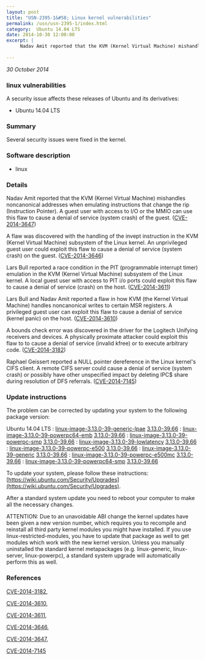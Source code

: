 ```yaml
---
layout: post
title: "USN-2395-1&#58; Linux kernel vulnerabilities"
permalink: /usn/usn-2395-1/index.html
category:  Ubuntu 14.04 LTS
date: 2014-10-30 12:00:00
excerpt: |
     Nadav Amit reported that the KVM (Kernel Virtual Machine) mishandles noncanonical addresses when emulating instructions that change the rip (Instruction Pointer). A guest user with access to I/O or the MMIO can use this flaw to cause a denial of service (system crash) of the guest. ([CVE-2014-3647](http://people.ubuntu.com/~ubuntu-security/cve/CVE-2014-3647))
    
--- 
```

 
 

*30 October 2014*

### linux vulnerabilities

A security issue affects these releases of Ubuntu and its derivatives:

* Ubuntu 14.04 LTS

### Summary

Several security issues were fixed in the kernel. 

### Software description

* linux 

### Details

 Nadav Amit reported that the KVM (Kernel Virtual Machine) mishandles noncanonical addresses when emulating instructions that change the rip (Instruction Pointer). A guest user with access to I/O or the MMIO can use this flaw to cause a denial of service (system crash) of the guest. ([CVE-2014-3647](http://people.ubuntu.com/~ubuntu-security/cve/CVE-2014-3647))

A flaw was discovered with the handling of the invept instruction in the KVM (Kernel Virtual Machine) subsystem of the Linux kernel. An unprivileged guest user could exploit this flaw to cause a denial of service (system crash) on the guest. ([CVE-2014-3646](http://people.ubuntu.com/~ubuntu-security/cve/CVE-2014-3646))

Lars Bull reported a race condition in the PIT (programmable interrupt timer) emulation in the KVM (Kernel Virtual Machine) subsystem of the Linux kernel. A local guest user with access to PIT i/o ports could exploit this flaw to cause a denial of service (crash) on the host. ([CVE-2014-3611](http://people.ubuntu.com/~ubuntu-security/cve/CVE-2014-3611))

Lars Bull and Nadav Amit reported a flaw in how KVM (the Kernel Virtual Machine) handles noncanonical writes to certain MSR registers. A privileged guest user can exploit this flaw to cause a denial of service (kernel panic) on the host. ([CVE-2014-3610](http://people.ubuntu.com/~ubuntu-security/cve/CVE-2014-3610))

A bounds check error was discovered in the driver for the Logitech Unifying receivers and devices. A physically proximate attacker could exploit this flaw to to cause a denial of service (invalid kfree) or to execute arbitrary code. ([CVE-2014-3182](http://people.ubuntu.com/~ubuntu-security/cve/CVE-2014-3182))

Raphael Geissert reported a NULL pointer dereference in the Linux kernel&#39;s CIFS client. A remote CIFS server could cause a denial of service (system crash) or possibly have other unspecified impact by deleting IPC$ share during resolution of DFS referrals. ([CVE-2014-7145](http://people.ubuntu.com/~ubuntu-security/cve/CVE-2014-7145)) 

### Update instructions

The problem can be corrected by updating your system to the following package version:

Ubuntu 14.04 LTS
 : [linux-image-3.13.0-39-generic-lpae](https://launchpad.net/ubuntu/+source/linux) <span> [3.13.0-39.66](https://launchpad.net/ubuntu/+source/linux/3.13.0-39.66) </span> 
 : [linux-image-3.13.0-39-powerpc64-emb](https://launchpad.net/ubuntu/+source/linux) <span> [3.13.0-39.66](https://launchpad.net/ubuntu/+source/linux/3.13.0-39.66) </span> 
 : [linux-image-3.13.0-39-powerpc-smp](https://launchpad.net/ubuntu/+source/linux) <span> [3.13.0-39.66](https://launchpad.net/ubuntu/+source/linux/3.13.0-39.66) </span> 
 : [linux-image-3.13.0-39-lowlatency](https://launchpad.net/ubuntu/+source/linux) <span> [3.13.0-39.66](https://launchpad.net/ubuntu/+source/linux/3.13.0-39.66) </span> 
 : [linux-image-3.13.0-39-powerpc-e500](https://launchpad.net/ubuntu/+source/linux) <span> [3.13.0-39.66](https://launchpad.net/ubuntu/+source/linux/3.13.0-39.66) </span> 
 : [linux-image-3.13.0-39-generic](https://launchpad.net/ubuntu/+source/linux) <span> [3.13.0-39.66](https://launchpad.net/ubuntu/+source/linux/3.13.0-39.66) </span> 
 : [linux-image-3.13.0-39-powerpc-e500mc](https://launchpad.net/ubuntu/+source/linux) <span> [3.13.0-39.66](https://launchpad.net/ubuntu/+source/linux/3.13.0-39.66) </span> 
 : [linux-image-3.13.0-39-powerpc64-smp](https://launchpad.net/ubuntu/+source/linux) <span> [3.13.0-39.66](https://launchpad.net/ubuntu/+source/linux/3.13.0-39.66) </span> 

To update your system, please follow these instructions: [https://wiki.ubuntu.com/Security/Upgrades](https://wiki.ubuntu.com/Security/Upgrades).

After a standard system update you need to reboot your computer to make all the necessary changes.

ATTENTION: Due to an unavoidable ABI change the kernel updates have been given a new version number, which requires you to recompile and reinstall all third party kernel modules you might have installed. If you use linux-restricted-modules, you have to update that package as well to get modules which work with the new kernel version. Unless you manually uninstalled the standard kernel metapackages (e.g. linux-generic, linux-server, linux-powerpc), a standard system upgrade will automatically perform this as well. 

### References

 
 [CVE-2014-3182](http://people.ubuntu.com/~ubuntu-security/cve/CVE-2014-3182), 

 [CVE-2014-3610](http://people.ubuntu.com/~ubuntu-security/cve/CVE-2014-3610), 

 [CVE-2014-3611](http://people.ubuntu.com/~ubuntu-security/cve/CVE-2014-3611), 

 [CVE-2014-3646](http://people.ubuntu.com/~ubuntu-security/cve/CVE-2014-3646), 

 [CVE-2014-3647](http://people.ubuntu.com/~ubuntu-security/cve/CVE-2014-3647), 

 [CVE-2014-7145](http://people.ubuntu.com/~ubuntu-security/cve/CVE-2014-7145)
 

